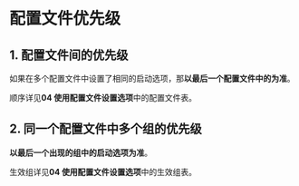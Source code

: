 # 配置文件优先级

## 1. 配置文件间的优先级

如果在多个配置文件中设置了相同的启动选项，那**以最后一个配置文件中的为准**。

顺序详见**04 使用配置文件设置选项**中的配置文件表。

## 2. 同一个配置文件中多个组的优先级

**以最后一个出现的组中的启动选项为准**。

生效组详见**04 使用配置文件设置选项**中的生效组表。

